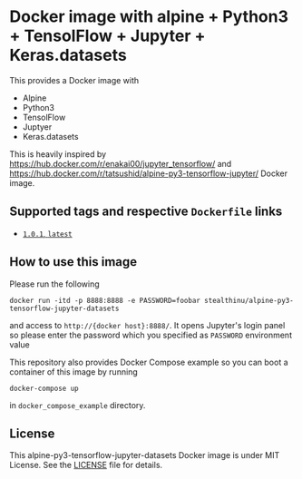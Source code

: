 Docker image with alpine + Python3 + TensolFlow + Jupyter + Keras.datasets
=========================================================

This provides a Docker image with

- Alpine
- Python3
- TensolFlow
- Juptyer
- Keras.datasets

This is heavily inspired by https://hub.docker.com/r/enakai00/jupyter_tensorflow/ and https://hub.docker.com/r/tatsushid/alpine-py3-tensorflow-jupyter/
Docker image.

## Supported tags and respective `Dockerfile` links

- [`1.0.1`, `latest`](https://github.com/stealthinu/docker-alpine-py3-tensorflow-jupyter-datasets/blob/master/Dockerfile)

## How to use this image

Please run the following

```shellsession
docker run -itd -p 8888:8888 -e PASSWORD=foobar stealthinu/alpine-py3-tensorflow-jupyter-datasets
```

and access to `http://{docker host}:8888/`. It opens Jupyter's login panel so
please enter the password which you specified as `PASSWORD` environment value

This repository also provides Docker Compose example so you can boot a
container of this image by running

```shellsession
docker-compose up
```

in `docker_compose_example` directory.

## License
This alpine-py3-tensorflow-jupyter-datasets Docker image is under MIT License. See the
[LICENSE][license] file for details.

[license]: https://github.com/stealthinu/docker-alpine-py3-tensorflow-jupyter-datasets/blob/master/LICENSE
